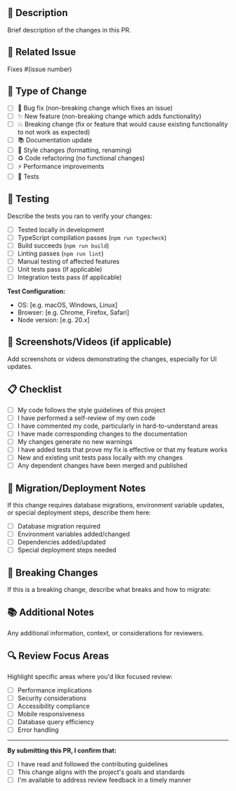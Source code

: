## 📝 **Description**
Brief description of the changes in this PR.

## 🔗 **Related Issue**
Fixes #(issue number)

## 🎯 **Type of Change**
- [ ] 🐛 Bug fix (non-breaking change which fixes an issue)
- [ ] ✨ New feature (non-breaking change which adds functionality)
- [ ] 💥 Breaking change (fix or feature that would cause existing functionality to not work as expected)
- [ ] 📚 Documentation update
- [ ] 🎨 Style changes (formatting, renaming)
- [ ] ♻️ Code refactoring (no functional changes)
- [ ] ⚡ Performance improvements
- [ ] 🧪 Tests

## 🧪 **Testing**
Describe the tests you ran to verify your changes:

- [ ] Tested locally in development
- [ ] TypeScript compilation passes (`npm run typecheck`)
- [ ] Build succeeds (`npm run build`)
- [ ] Linting passes (`npm run lint`)
- [ ] Manual testing of affected features
- [ ] Unit tests pass (if applicable)
- [ ] Integration tests pass (if applicable)

**Test Configuration:**
- OS: [e.g. macOS, Windows, Linux]
- Browser: [e.g. Chrome, Firefox, Safari]
- Node version: [e.g. 20.x]

## 📸 **Screenshots/Videos** (if applicable)
Add screenshots or videos demonstrating the changes, especially for UI updates.

## 📋 **Checklist**
- [ ] My code follows the style guidelines of this project
- [ ] I have performed a self-review of my own code
- [ ] I have commented my code, particularly in hard-to-understand areas
- [ ] I have made corresponding changes to the documentation
- [ ] My changes generate no new warnings
- [ ] I have added tests that prove my fix is effective or that my feature works
- [ ] New and existing unit tests pass locally with my changes
- [ ] Any dependent changes have been merged and published

## 🔄 **Migration/Deployment Notes**
If this change requires database migrations, environment variable updates, or special deployment steps, describe them here:

- [ ] Database migration required
- [ ] Environment variables added/changed
- [ ] Dependencies added/updated
- [ ] Special deployment steps needed

## 🎯 **Breaking Changes**
If this is a breaking change, describe what breaks and how to migrate:

## 📚 **Additional Notes**
Any additional information, context, or considerations for reviewers.

## 🔍 **Review Focus Areas**
Highlight specific areas where you'd like focused review:
- [ ] Performance implications
- [ ] Security considerations
- [ ] Accessibility compliance
- [ ] Mobile responsiveness
- [ ] Database query efficiency
- [ ] Error handling

---

**By submitting this PR, I confirm that:**
- [ ] I have read and followed the contributing guidelines
- [ ] This change aligns with the project's goals and standards
- [ ] I'm available to address review feedback in a timely manner
